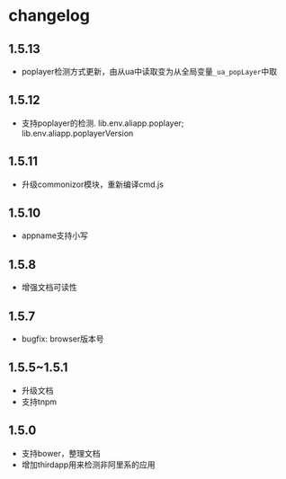 # changelog

## 1.5.13
- poplayer检测方式更新，由从ua中读取变为从全局变量`_ua_popLayer`中取

## 1.5.12

- 支持poplayer的检测. lib.env.aliapp.poplayer; lib.env.aliapp.poplayerVersion

## 1.5.11

- 升级commonizor模块，重新编译cmd.js

## 1.5.10

- appname支持小写

## 1.5.8

- 增强文档可读性

## 1.5.7

- bugfix: browser版本号

## 1.5.5~1.5.1

- 升级文档
- 支持tnpm

## 1.5.0

- 支持bower，整理文档
- 增加thirdapp用来检测非阿里系的应用
